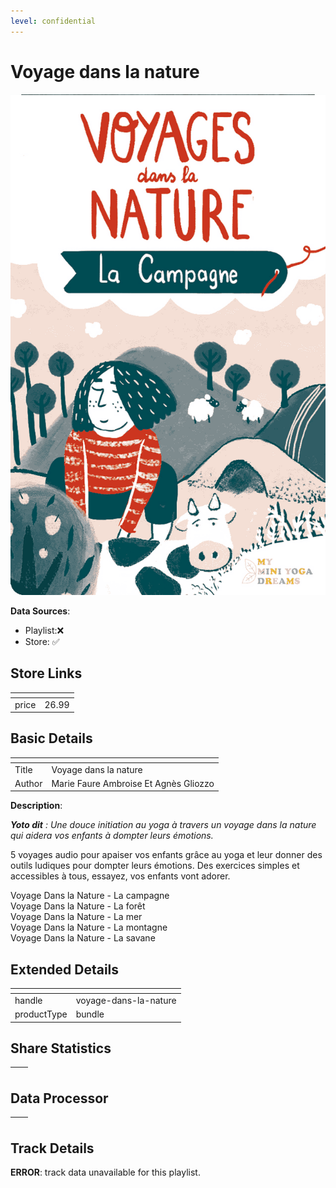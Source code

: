 ```yaml
---
level: confidential
---
```

# Voyage dans la nature

![card_[uLsbo].png](../../img/cards/card_[uLsbo].png)

**Data Sources**: 

- Playlist:❌
- Store: ✅


## Store Links

| <!-- --> | <!-- --> |
| - | - |
| price | 26.99 |


## Basic Details

| <!-- --> | <!-- --> |
| - | - |
| Title | Voyage dans la nature |
| Author | Marie Faure Ambroise Et Agnès Gliozzo |

**Description**:

_**Yoto dit** : Une douce initiation au yoga à travers un voyage dans la nature qui aidera vos enfants à dompter leurs émotions._

5 voyages audio pour apaiser vos enfants grâce au yoga et leur donner des outils ludiques pour dompter leurs émotions. Des exercices simples et accessibles à tous, essayez, vos enfants vont adorer.  
  
Voyage Dans la Nature - La campagne  
Voyage Dans la Nature - La forêt  
Voyage Dans la Nature - La mer  
Voyage Dans la Nature - La montagne  
Voyage Dans la Nature - La savane


## Extended Details

| <!-- --> | <!-- --> |
| - | - |
| handle | voyage-dans-la-nature |
| productType | bundle |


## Share Statistics

| <!-- --> | <!-- --> |
| - | - |


## Data Processor

| <!-- --> | <!-- --> |
| - | - |


## Track Details

**ERROR**: track data unavailable for this playlist.
